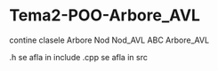 # Tema2-POO-Arbore_AVL

contine clasele
  Arbore
  Nod
  Nod_AVL
  ABC
  Arbore_AVL

.h se afla in include
.cpp se afla in src
